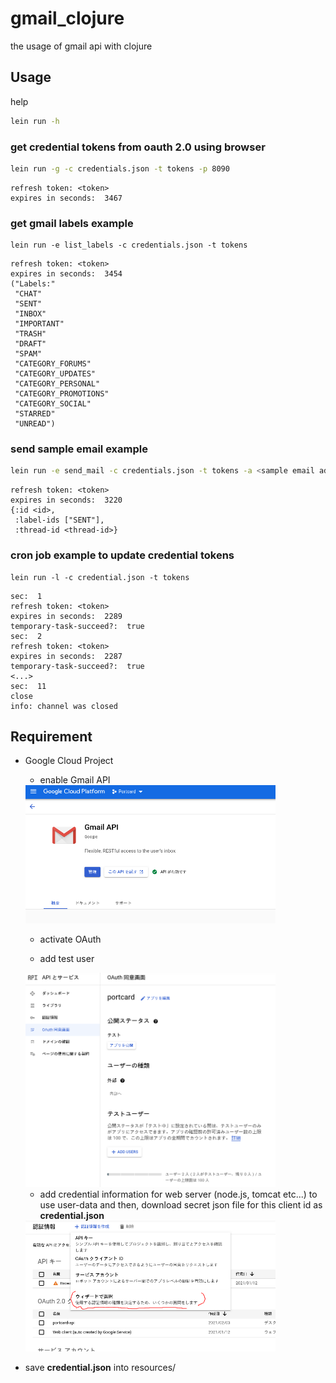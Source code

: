 # gmail_clojure

the usage of gmail api with clojure

## Usage

help

```sh
lein run -h
```

### get credential tokens from oauth 2.0 using browser

```sh
lein run -g -c credentials.json -t tokens -p 8090
```

```text
refresh token: <token>
expires in seconds:  3467
```

### get gmail labels example

```shell
lein run -e list_labels -c credentials.json -t tokens
```

```text
refresh token: <token>
expires in seconds:  3454
("Labels:"
 "CHAT"
 "SENT"
 "INBOX"
 "IMPORTANT"
 "TRASH"
 "DRAFT"
 "SPAM"
 "CATEGORY_FORUMS"
 "CATEGORY_UPDATES"
 "CATEGORY_PERSONAL"
 "CATEGORY_PROMOTIONS"
 "CATEGORY_SOCIAL"
 "STARRED"
 "UNREAD")
```

### send sample email example

```sh
lein run -e send_mail -c credentials.json -t tokens -a <sample email address>
```

```text
refresh token: <token>
expires in seconds:  3220
{:id <id>,
 :label-ids ["SENT"],
 :thread-id <thread-id>}
```

### cron job example to update credential tokens

```shell
lein run -l -c credential.json -t tokens
```

```text
sec:  1
refresh token: <token>
expires in seconds:  2289
temporary-task-succeed?:  true
sec:  2
refresh token: <token>
expires in seconds:  2287
temporary-task-succeed?:  true
<...>
sec:  11
close
info: channel was closed
```

## Requirement

- Google Cloud Project

  - enable Gmail API

  <img src="https://github.com/MokkeMeguru/gmail-clojure/blob/main/doc/gmail-api.png" width="400">

  - activate OAuth

  - add test user

  <img src="https://github.com/MokkeMeguru/gmail-clojure/blob/main/doc/oauth.png" width="400">

  - add credential information for web server (node.js, tomcat etc...) to use user-data
    and then, download secret json file for this client id as **credential.json**

  <img src="https://github.com/MokkeMeguru/gmail-clojure/blob/main/doc/wizerd.png" width="400">

- save **credential.json** into resources/
